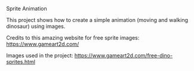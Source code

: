 Sprite Animation

This project shows how to create a simple animation (moving and walking dinosaur) using images.


Credits to this amazing website for free sprite images:
https://www.gameart2d.com/

Images used in the project:
https://www.gameart2d.com/free-dino-sprites.html
